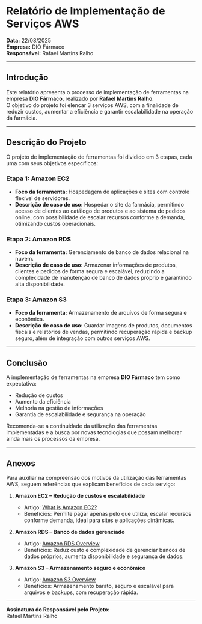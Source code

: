 # Relatório de Implementação de Serviços AWS

**Data:** 22/08/2025  
**Empresa:** DIO Fármaco  
**Responsável:** Rafael Martins Ralho  

---

## Introdução
Este relatório apresenta o processo de implementação de ferramentas na empresa **DIO Fármaco**, realizado por **Rafael Martins Ralho**.  
O objetivo do projeto foi elencar 3 serviços AWS, com a finalidade de reduzir custos, aumentar a eficiência e garantir escalabilidade na operação da farmácia.

---

## Descrição do Projeto
O projeto de implementação de ferramentas foi dividido em 3 etapas, cada uma com seus objetivos específicos:

### Etapa 1: Amazon EC2
- **Foco da ferramenta:** Hospedagem de aplicações e sites com controle flexível de servidores.  
- **Descrição de caso de uso:** Hospedar o site da farmácia, permitindo acesso de clientes ao catálogo de produtos e ao sistema de pedidos online, com possibilidade de escalar recursos conforme a demanda, otimizando custos operacionais.

### Etapa 2: Amazon RDS
- **Foco da ferramenta:** Gerenciamento de banco de dados relacional na nuvem.  
- **Descrição de caso de uso:** Armazenar informações de produtos, clientes e pedidos de forma segura e escalável, reduzindo a complexidade de manutenção de banco de dados próprio e garantindo alta disponibilidade.

### Etapa 3: Amazon S3
- **Foco da ferramenta:** Armazenamento de arquivos de forma segura e econômica.  
- **Descrição de caso de uso:** Guardar imagens de produtos, documentos fiscais e relatórios de vendas, permitindo recuperação rápida e backup seguro, além de integração com outros serviços AWS.

---

## Conclusão
A implementação de ferramentas na empresa **DIO Fármaco** tem como expectativa:  
- Redução de custos  
- Aumento da eficiência  
- Melhoria na gestão de informações  
- Garantia de escalabilidade e segurança na operação  

Recomenda-se a continuidade da utilização das ferramentas implementadas e a busca por novas tecnologias que possam melhorar ainda mais os processos da empresa.

---

## Anexos
Para auxiliar na compreensão dos motivos da utilização das ferramentas AWS, seguem referências que explicam benefícios de cada serviço:

1. **Amazon EC2 – Redução de custos e escalabilidade**  
   - Artigo: [What is Amazon EC2?](https://aws.amazon.com/ec2/)  
   - Benefícios: Permite pagar apenas pelo que utiliza, escalar recursos conforme demanda, ideal para sites e aplicações dinâmicas.

2. **Amazon RDS – Banco de dados gerenciado**  
   - Artigo: [Amazon RDS Overview](https://aws.amazon.com/rds/)  
   - Benefícios: Reduz custo e complexidade de gerenciar bancos de dados próprios, aumenta disponibilidade e segurança de dados.

3. **Amazon S3 – Armazenamento seguro e econômico**  
   - Artigo: [Amazon S3 Overview](https://aws.amazon.com/s3/)  
   - Benefícios: Armazenamento barato, seguro e escalável para arquivos e backups, com recuperação rápida.

---

**Assinatura do Responsável pelo Projeto:**  
Rafael Martins Ralho
